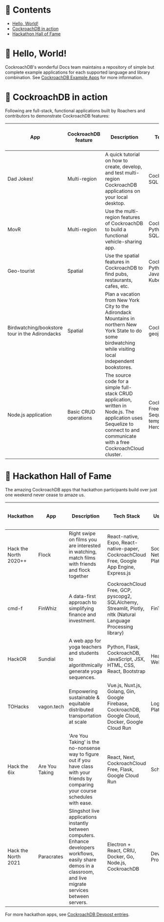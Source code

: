# 📖 Contents

- [Hello, World!](#-hello-world)
- [CockroachDB in action](#-cockroachdb-in-action)
- [Hackathon Hall of Fame](#-hackathon-hall-of-fame)


# 👋 Hello, World!

CockroachDB's wonderful Docs team maintains a repository of simple but complete example applications for each supported language and library combination. See [CockroachDB Example Apps](https://www.cockroachlabs.com/docs/stable/example-apps.html) for more information.

# 🚀 CockroachDB in action

Following are full-stack, functional applications built by Roachers and contributors to demonstrate CockroachDB features:

App | CockroachDB feature | Description | Tech Stack | GitHub Repo / Blog Post |  
----|---------------------|-------------|------------|-------------------------|
Dad Jokes! | Multi-region | A quick tutorial on how to create, develop, and test multi-region CockroachDB applications on your local desktop. | CockroachDB, SQL | [GitHub repo](https://github.com/chriscasano/multi-region-dad-jokes) 
MovR | Multi-region | Use the multi-region features of CockroachDB to build a functional vehicle-sharing app. | CockroachDB, Python, Flask, SQLAlchemy | [GitHub repo](https://github.com/cockroachdb/movr)
Geo-tourist | Spatial | Use the spatial features in CockroachDB to find pubs, restaurants, cafes, etc. | CockroachDB, Python Flask, Javascript, Kubernetes | [GitHub repo](https://github.com/cockroachlabs-field/crdb-geo-tourist)
Birdwatching/bookstore tour in the Adirondacks | Spatial | Plan a vacation from New York City to the Adirondack Mountains in northern New York State to do some birdwatching while visiting local independent bookstores. | CockroachDB, geojson.io | [Docs](https://www.cockroachlabs.com/docs/v20.2/spatial-tutorial.html)
Node.js application | Basic CRUD operations | The source code for a simple full-stack CRUD application, written in Node.js. The application uses Sequelize to connect to and communicate with a free CockroachCloud cluster. | CockroachCloud Free, Node.js, Sequelize Pug templates, Heroku | [GitHub repo](https://github.com/cockroachdb/fullstack-node-cockroachdb-app) [Blog](https://www.cockroachlabs.com/blog/full-stack-node-app/) 

# 🥇 Hackathon Hall of Fame

The amazing CockroachDB apps that hackathon participants build over just one weekend never cease to amaze us.

Hackathon | App | Description | Tech Stack | Use Case | GitHub Repo / DevPost Link
----------|-----|-------------|------------|----------|----------------------------
Hack the North 2020++ | Flock | Right swipe on films you are interested in watching, match films with friends and flock together | React-native, Expo, React-native-paper, CockroachCloud Free, Google App Engine, Express.js | Social Networking Platform | [GitHub Repo](https://github.com/SPriyaJain/movie-night-htn) [DevPost](https://devpost.com/software/flock-figure-out-what-film-to-watch-with-friends)
cmd-f | FinWhiz | A data-first approach to simplifying finance and investment. | CockroachCloud Free, GCP, pyscopg2, SQLAlchemy, Streamlit, Plotly, nltk (Natural Language Processing library) | FinTech | [GitHub Repo](https://github.com/liuhh02/FinWhiz) [DevPost](https://devpost.com/software/finwhiz-5908hk)
HackOR | Sundial | A web app for yoga teachers and students to algorithmically generate yoga sequences. | Python, Flask, CockroachDB, JavaScript, JSX, HTML, CSS, React, Bootstrap | Health and Wellness | [GitHub Repo](https://github.com/yvonneyeh/HackOR-Lovelace-Ladies) [DevPost](https://devpost.com/software/sundial-mcfi7l)
TOHacks | vagon.tech | Empowering sustainable & equitable distributed transportation at scale | Vue.js, Nuxt.js, Golang, Gin, Google Firebase, CockroachDB, Google Cloud, Docker, Google Cloud Run | Logistics Platform | [GitHub Repo](https://github.com/TOHacks-Team-Alpha) [DevPost](https://devpost.com/software/vagon-tech)
Hack the 6ix | Are You Taking |  'Are You Taking' is the no-nonsense way to figure out if you have class with your friends by comparing your course schedules with ease. | React, Next, CockroachCloud Free, Flask, Google Cloud Run | Scheduling | [GitHub Repo](https://github.com/michaelfromyeg/are-you-taking) [DevPost](https://devpost.com/software/are-you-taking-ayt)
Hack the North 2021 | Paracrates | Slingshot live applications instantly between computers. Enhance developers workflows, easily share demos in a classroom, and live migrate services between servers. | Electron + React, CRIU, Docker, Go, Node.js, CockroachDB | Developer Productivity | [GitHub Repo](https://github.com/espisesh-hacks/northhacking2021) [DevPost](https://devpost.com/software/paracrates)

For more hackathon apps, see [CockroachDB Devpost entries](https://devpost.com/software/search?query=cockroachdb+is%3Awinner).
